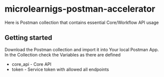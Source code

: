 # microlearnigs-postman-accelerator
Here is Postman collection that contains essential Core/Workflow API usage
## Getting started
Download the Postman collection and import it into Your local Postman App.
In the Collection check the Variables as there are defined
* core_api - Core API
* token - Service token with allowed all endpoints

